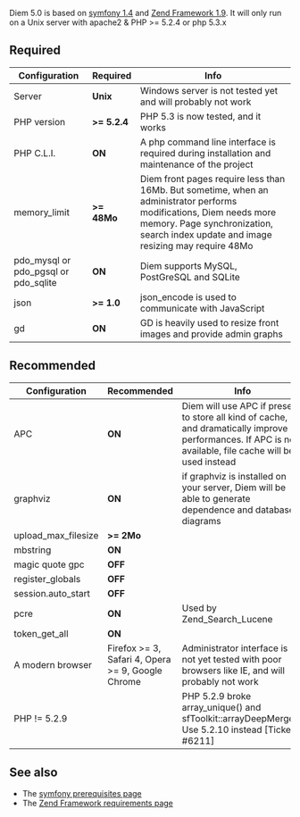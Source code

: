 Diem 5.0 is based on [symfony 1.4](http://symfony-project.org) and [Zend Framework 1.9](http://framework.zend.com).
It will only run on a Unix server with apache2 & PHP >= 5.2.4 or php 5.3.x

## Required

Configuration | Required | Info
-|-|-
Server | **Unix** | Windows server is not tested yet and will probably not work
PHP version | **>= 5.2.4** | PHP 5.3 is now tested, and it works
PHP C.L.I. | **ON** | A php command line interface is required during installation and maintenance of the project
memory_limit | **>= 48Mo** | Diem front pages require less than 16Mb. But sometime, when an administrator performs modifications, Diem needs more memory. Page synchronization, search index update and image resizing may require 48Mo
pdo_mysql or pdo_pgsql or pdo_sqlite | **ON** | Diem supports MySQL, PostGreSQL and SQLite
json | **>= 1.0** | json_encode is used to communicate with JavaScript
gd | **ON** | GD is heavily used to resize front images and provide admin graphs

## Recommended

Configuration | Recommended | Info
-|-|-
APC | **ON** | Diem will use APC if present to store all kind of cache, and dramatically improve performances. If APC is not available, file cache will be used instead
graphviz | **ON** | if graphviz is installed on your server, Diem will be able to generate dependence and database diagrams
upload_max_filesize | **>= 2Mo**
mbstring | **ON**
magic quote gpc | **OFF**
register_globals | **OFF**
session.auto_start | **OFF**
pcre | **ON** | Used by Zend_Search_Lucene
token_get_all | **ON**
A modern browser | Firefox >= 3, Safari 4, Opera >= 9, Google Chrome | Administrator interface is not yet tested with poor browsers like IE, and will probably not work
PHP != 5.2.9 | | PHP 5.2.9 broke array_unique() and sfToolkit::arrayDeepMerge(). Use 5.2.10 instead [Ticket #6211]

## See also

- The [symfony prerequisites page](http://www.symfony-project.org/getting-started/1_4/en/02-Prerequisites)
- The [Zend Framework requirements page](http://framework.zend.com/manual/en/requirements.html)
